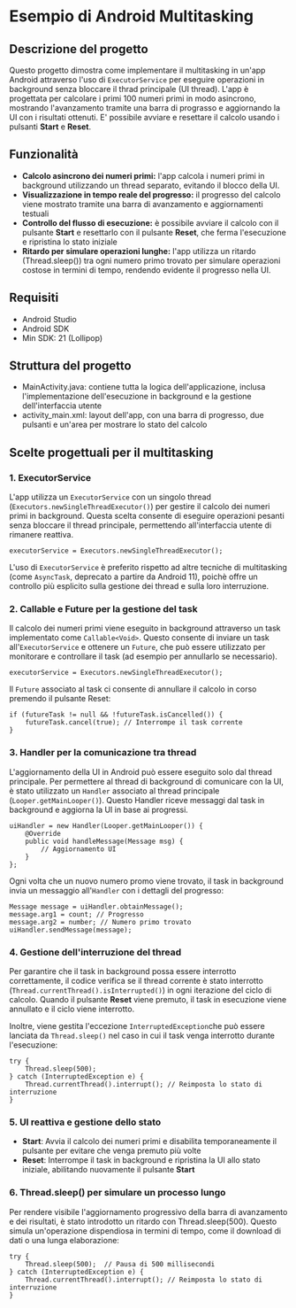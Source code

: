 # Esempio di Android Multitasking
## Descrizione del progetto
Questo progetto dimostra come implementare il multitasking in un'app Android attraverso l'uso di `ExecutorService` per eseguire operazioni in background senza bloccare il thrad principale (UI thread). L'app è progettata per calcolare i primi 100 numeri primi in modo asincrono, mostrando l'avanzamento tramite una barra di prograsso e aggiornando la UI con i risultati ottenuti. E' possibile avviare e resettare il calcolo usando i pulsanti **Start** e **Reset**.

## Funzionalità
- **Calcolo asincrono dei numeri primi:** l'app calcola i numeri primi in background utilizzando un thread separato, evitando il blocco della UI.
- **Visualizzazione in tempo reale del progresso:** il progresso del calcolo viene mostrato tramite una barra di avanzamento e aggiornamenti testuali
- **Controllo del flusso di esecuzione:** è possibile avviare il calcolo con il pulsante **Start** e resettarlo con il pulsante **Reset**, che ferma l'esecuzione e ripristina lo stato iniziale
- **Ritardo per simulare operazioni lunghe:** l'app utilizza un ritardo (Thread.sleep()) tra ogni numero primo trovato per simulare operazioni costose in termini di tempo, rendendo evidente il progresso nella UI.

## Requisiti
* Android Studio
* Android SDK 
* Min SDK: 21 (Lollipop)

## Struttura del progetto
- MainActivity.java: contiene tutta la logica dell'applicazione, inclusa l'implementazione dell'esecuzione in background e la gestione dell'interfaccia utente
- activity_main.xml: layout dell'app, con una barra di progresso, due pulsanti e un'area per mostrare lo stato del calcolo

## Scelte progettuali per il multitasking
### 1. ExecutorService
L'app utilizza un `ExecutorService` con un singolo thread (`Executors.newSingleThreadExecutor()`) per gestire il calcolo dei numeri primi in background. Questa scelta consente di eseguire operazioni pesanti senza bloccare il thread principale, permettendo all'interfaccia utente di rimanere reattiva.
```
executorService = Executors.newSingleThreadExecutor();
```
L'uso di `ExecutorService` è preferito rispetto ad altre tecniche di multitasking (come `AsyncTask`, deprecato a partire da Android 11), poichè offre un controllo più esplicito sulla gestione dei thread e sulla loro interruzione.

### 2. Callable e Future per la gestione del task
Il calcolo dei numeri primi viene eseguito in background attraverso un task implementato come `Callable<Void>`. Questo consente di inviare un task all'`ExecutorService` e ottenere un `Future`, che può essere utilizzato per monitorare e controllare il task (ad esempio per annullarlo se necessario).
```
executorService = Executors.newSingleThreadExecutor();
```
Il `Future` associato al task ci consente di annullare il calcolo in corso premendo il pulsante Reset:
```
if (futureTask != null && !futureTask.isCancelled()) {
    futureTask.cancel(true); // Interrompe il task corrente
}
```
### 3. Handler per la comunicazione tra thread
L'aggiornamento della UI in Android può essere eseguito solo dal thread principale. Per permettere al thread di background di comunicare con la UI, è stato utilizzato un `Handler` associato al thread principale (`Looper.getMainLooper()`). Questo Handler riceve messaggi dal task in background e aggiorna la UI in base ai progressi.
```
uiHandler = new Handler(Looper.getMainLooper()) {
    @Override
    public void handleMessage(Message msg) {
        // Aggiornamento UI
    }
};
```
Ogni volta che un nuovo numero promo viene trovato, il task in background invia un messaggio all'`Handler` con i dettagli del progresso:
```
Message message = uiHandler.obtainMessage();
message.arg1 = count; // Progresso
message.arg2 = number; // Numero primo trovato
uiHandler.sendMessage(message);
```
### 4. Gestione dell'interruzione del thread
Per garantire che il task in background possa essere interrotto correttamente, il codice verifica se il thread corrente è stato interrotto (`Thread.currentThread().isInterrupted()`) in ogni iterazione del ciclo di calcolo. Quando il pulsante **Reset** viene premuto, il task in esecuzione viene annullato e il ciclo viene interrotto.

Inoltre, viene gestita l'eccezione `InterruptedException`che può essere lanciata da `Thread.sleep()` nel caso in cui il task venga interrotto durante l'esecuzione:
```
try {
    Thread.sleep(500);
} catch (InterruptedException e) {
    Thread.currentThread().interrupt(); // Reimposta lo stato di interruzione
}
```
### 5. UI reattiva e gestione dello stato
* **Start**: Avvia il calcolo dei numeri primi e disabilita temporaneamente il pulsante per evitare che venga premuto più volte
* **Reset**: Interrompe il task in background e ripristina la UI allo stato iniziale, abilitando nuovamente il pulsante **Start**

### 6. Thread.sleep() per simulare un processo lungo
Per rendere visibile l'aggiornamento progressivo della barra di avanzamento e dei risultati, è stato introdotto un ritardo con Thread.sleep(500). Questo simula un'operazione dispendiosa in termini di tempo, come il download di dati o una lunga elaborazione:
```
try {
    Thread.sleep(500);  // Pausa di 500 millisecondi
} catch (InterruptedException e) {
    Thread.currentThread().interrupt(); // Reimposta lo stato di interruzione
}
```









